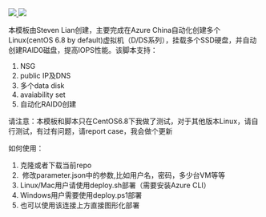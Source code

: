 <a href="https://portal.azure.cn/#create/Microsoft.Template/uri/https://raw.githubusercontent.com/kingliantop/azurelabs/master/AzureChinaARMTemplate/VM-multiple-datadisks-SSD/template.json" target="_blank">
    <img src="http://azuredeploy.net/deploybutton.png"/>
</a>
<a href="http://armviz.io/#/?load=/https://raw.githubusercontent.com/kingliantop/azurelabs/master/AzureChinaARMTemplate/VM-multiple-datadisks-SSD/template.json" target="_blank">
    <img src="http://armviz.io/visualizebutton.png"/>
</a>

本模板由Steven Lian创建，主要完成在Azure China自动化创建多个Linux(centOS 6.8 by default)虚拟机（D/DS系列），挂载多个SSD硬盘，并自动创建RAID0磁盘，提高IOPS性能。该脚本支持：
1. NSG
2. public IP及DNS
3. 多个data disk
4. avaiability set 
5. 自动化RAID0创建

请注意：本模板和脚本只在CentOS6.8下我做了测试，对于其他版本Linux，请自行测试，有过有问题，请report case，我会做个更新

如何使用：
1.	克隆或者下载当前repo
2.  修改parameter.json中的参数,比如用户名，密码，多少台VM等等
3.	Linux/Mac用户请使用deploy.sh部署（需要安装Azure CLI）
4.	Windows用户需要使用deploy.ps1部署
5.  也可以使用该连接上方直接图形化部署
